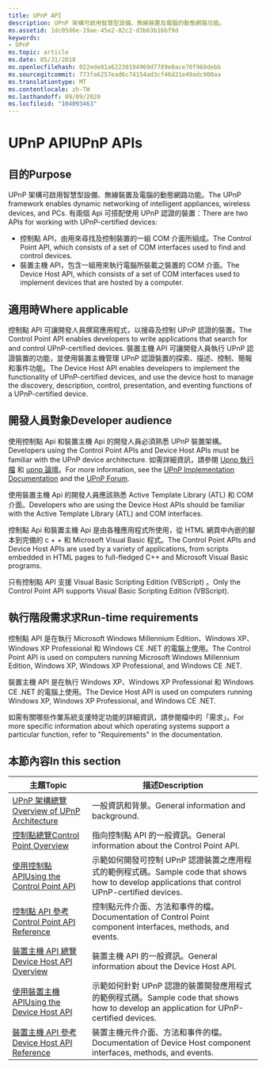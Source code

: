 ```yaml
---
title: UPnP API
description: UPnP 架構可啟用智慧型設備、無線裝置及電腦的動態網路功能。
ms.assetid: 1dc05d6e-19ae-45e2-82c2-d3b63b16bf9d
keywords:
- UPnP
ms.topic: article
ms.date: 05/31/2018
ms.openlocfilehash: 022ede01a62230194969d7789e0ace70f960debb
ms.sourcegitcommit: 773fa6257ead6c74154ad3cf46d21e49adc900aa
ms.translationtype: MT
ms.contentlocale: zh-TW
ms.lasthandoff: 09/09/2020
ms.locfileid: "104093463"
---
```

# <a name="upnp-apis"></a><span data-ttu-id="bbe7e-104">UPnP API</span><span class="sxs-lookup"><span data-stu-id="bbe7e-104">UPnP APIs</span></span>

## <a name="purpose"></a><span data-ttu-id="bbe7e-105">目的</span><span class="sxs-lookup"><span data-stu-id="bbe7e-105">Purpose</span></span>

<span data-ttu-id="bbe7e-106">UPnP 架構可啟用智慧型設備、無線裝置及電腦的動態網路功能。</span><span class="sxs-lookup"><span data-stu-id="bbe7e-106">The UPnP  framework enables dynamic networking of intelligent appliances, wireless devices, and PCs.</span></span> <span data-ttu-id="bbe7e-107">有兩個 Api 可搭配使用 UPnP 認證的裝置：</span><span class="sxs-lookup"><span data-stu-id="bbe7e-107">There are two APIs for working with UPnP-certified devices:</span></span>

-   <span data-ttu-id="bbe7e-108">控制點 API，由用來尋找及控制裝置的一組 COM 介面所組成。</span><span class="sxs-lookup"><span data-stu-id="bbe7e-108">The Control Point API, which consists of a set of COM interfaces used to find and control devices.</span></span>
-   <span data-ttu-id="bbe7e-109">裝置主機 API，包含一組用來執行電腦所裝載之裝置的 COM 介面。</span><span class="sxs-lookup"><span data-stu-id="bbe7e-109">The Device Host API, which consists of a set of COM interfaces used to implement devices that are hosted by a computer.</span></span>

## <a name="where-applicable"></a><span data-ttu-id="bbe7e-110">適用時</span><span class="sxs-lookup"><span data-stu-id="bbe7e-110">Where applicable</span></span>

<span data-ttu-id="bbe7e-111">控制點 API 可讓開發人員撰寫應用程式，以搜尋及控制 UPnP 認證的裝置。</span><span class="sxs-lookup"><span data-stu-id="bbe7e-111">The Control Point API enables developers to write applications that search for and control UPnP-certified devices.</span></span> <span data-ttu-id="bbe7e-112">裝置主機 API 可讓開發人員執行 UPnP 認證裝置的功能，並使用裝置主機管理 UPnP 認證裝置的探索、描述、控制、簡報和事件功能。</span><span class="sxs-lookup"><span data-stu-id="bbe7e-112">The Device Host API enables developers to implement the functionality of UPnP-certified devices, and use the device host to manage the discovery, description, control, presentation, and eventing functions of a UPnP-certified device.</span></span>

## <a name="developer-audience"></a><span data-ttu-id="bbe7e-113">開發人員對象</span><span class="sxs-lookup"><span data-stu-id="bbe7e-113">Developer audience</span></span>

<span data-ttu-id="bbe7e-114">使用控制點 Api 和裝置主機 Api 的開發人員必須熟悉 UPnP 裝置架構。</span><span class="sxs-lookup"><span data-stu-id="bbe7e-114">Developers using the Control Point APIs and Device Host APIs must be familiar with the UPnP device architecture.</span></span> <span data-ttu-id="bbe7e-115">如需詳細資訊，請參閱 [Upnp 執行檔](https://openconnectivity.org/resources/upnpresources.zip) 和 [upnp 論壇](https://openconnectivity.org/)。</span><span class="sxs-lookup"><span data-stu-id="bbe7e-115">For more information, see the [UPnP Implementation Documentation](https://openconnectivity.org/resources/upnpresources.zip) and the [UPnP Forum](https://openconnectivity.org/).</span></span>

<span data-ttu-id="bbe7e-116">使用裝置主機 Api 的開發人員應該熟悉 Active Template Library (ATL) 和 COM 介面。</span><span class="sxs-lookup"><span data-stu-id="bbe7e-116">Developers who are using the Device Host APIs should be familiar with the Active Template Library (ATL) and COM interfaces.</span></span>

<span data-ttu-id="bbe7e-117">控制點 Api 和裝置主機 Api 是由各種應用程式所使用，從 HTML 網頁中內嵌的腳本到完備的 c + + 和 Microsoft Visual Basic 程式。</span><span class="sxs-lookup"><span data-stu-id="bbe7e-117">The Control Point APIs and Device Host APIs are used by a variety of applications, from scripts embedded in HTML pages to full-fledged C++ and Microsoft Visual Basic programs.</span></span>

<span data-ttu-id="bbe7e-118">只有控制點 API 支援 Visual Basic Scripting Edition (VBScript) 。</span><span class="sxs-lookup"><span data-stu-id="bbe7e-118">Only the Control Point API supports Visual Basic Scripting Edition (VBScript).</span></span>

## <a name="run-time-requirements"></a><span data-ttu-id="bbe7e-119">執行階段需求求</span><span class="sxs-lookup"><span data-stu-id="bbe7e-119">Run-time requirements</span></span>

<span data-ttu-id="bbe7e-120">控制點 API 是在執行 Microsoft Windows Millennium Edition、Windows XP、Windows XP Professional 和 Windows CE .NET 的電腦上使用。</span><span class="sxs-lookup"><span data-stu-id="bbe7e-120">The Control Point API is used on computers running Microsoft Windows Millennium Edition, Windows XP, Windows XP Professional, and Windows CE .NET.</span></span>

<span data-ttu-id="bbe7e-121">裝置主機 API 是在執行 Windows XP、Windows XP Professional 和 Windows CE .NET 的電腦上使用。</span><span class="sxs-lookup"><span data-stu-id="bbe7e-121">The Device Host API is used on computers running Windows XP, Windows XP Professional, and Windows CE .NET.</span></span>

<span data-ttu-id="bbe7e-122">如需有關哪些作業系統支援特定功能的詳細資訊，請參閱檔中的「需求」。</span><span class="sxs-lookup"><span data-stu-id="bbe7e-122">For more specific information about which operating systems support a particular function, refer to "Requirements" in the documentation.</span></span>

## <a name="in-this-section"></a><span data-ttu-id="bbe7e-123">本節內容</span><span class="sxs-lookup"><span data-stu-id="bbe7e-123">In this section</span></span>



| <span data-ttu-id="bbe7e-124">主題</span><span class="sxs-lookup"><span data-stu-id="bbe7e-124">Topic</span></span>                                                                                          | <span data-ttu-id="bbe7e-125">描述</span><span class="sxs-lookup"><span data-stu-id="bbe7e-125">Description</span></span>                                                                                        |
|------------------------------------------------------------------------------------------------|----------------------------------------------------------------------------------------------------|
| [<span data-ttu-id="bbe7e-126">UPnP 架構總覽</span><span class="sxs-lookup"><span data-stu-id="bbe7e-126">Overview of UPnP Architecture</span></span>](overview-of-universal-plug-and-play.md)<br/>            | <span data-ttu-id="bbe7e-127">一般資訊和背景。</span><span class="sxs-lookup"><span data-stu-id="bbe7e-127">General information and background.</span></span><br/>                                                     |
| [<span data-ttu-id="bbe7e-128">控制點總覽</span><span class="sxs-lookup"><span data-stu-id="bbe7e-128">Control Point Overview</span></span>](control-point-api.md)<br/>                                     | <span data-ttu-id="bbe7e-129">指向控制點 API 的一般資訊。</span><span class="sxs-lookup"><span data-stu-id="bbe7e-129">General information about the Control Point API.</span></span><br/>                                        |
| [<span data-ttu-id="bbe7e-130">使用控制點 API</span><span class="sxs-lookup"><span data-stu-id="bbe7e-130">Using the Control Point API</span></span>](using-the-control-point-api-with-upnp-technology.md)<br/> | <span data-ttu-id="bbe7e-131">示範如何開發可控制 UPnP 認證裝置之應用程式的範例程式碼。</span><span class="sxs-lookup"><span data-stu-id="bbe7e-131">Sample code that shows how to develop applications that control UPnP-certified devices.</span></span><br/> |
| [<span data-ttu-id="bbe7e-132">控制點 API 參考</span><span class="sxs-lookup"><span data-stu-id="bbe7e-132">Control Point API Reference</span></span>](control-point-api-with-upnp-technology-reference.md)<br/> | <span data-ttu-id="bbe7e-133">控制點元件介面、方法和事件的檔。</span><span class="sxs-lookup"><span data-stu-id="bbe7e-133">Documentation of Control Point component interfaces, methods, and events.</span></span><br/>               |
| [<span data-ttu-id="bbe7e-134">裝置主機 API 總覽</span><span class="sxs-lookup"><span data-stu-id="bbe7e-134">Device Host API Overview</span></span>](device-host-api.md)<br/>                                     | <span data-ttu-id="bbe7e-135">裝置主機 API 的一般資訊。</span><span class="sxs-lookup"><span data-stu-id="bbe7e-135">General information about the Device Host API.</span></span><br/>                                          |
| [<span data-ttu-id="bbe7e-136">使用裝置主機 API</span><span class="sxs-lookup"><span data-stu-id="bbe7e-136">Using the Device Host API</span></span>](using-the-device-host-api-with-upnp-technology.md)<br/>     | <span data-ttu-id="bbe7e-137">示範如何針對 UPnP 認證的裝置開發應用程式的範例程式碼。</span><span class="sxs-lookup"><span data-stu-id="bbe7e-137">Sample code that shows how to develop an application for UPnP-certified devices.</span></span><br/>        |
| [<span data-ttu-id="bbe7e-138">裝置主機 API 參考</span><span class="sxs-lookup"><span data-stu-id="bbe7e-138">Device Host API Reference</span></span>](device-host-api-with-upnp-technology-reference.md)<br/>     | <span data-ttu-id="bbe7e-139">裝置主機元件介面、方法和事件的檔。</span><span class="sxs-lookup"><span data-stu-id="bbe7e-139">Documentation of Device Host component interfaces, methods, and events.</span></span><br/>                 |



 

 

 





